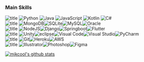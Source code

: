 

### Main Skills
<img alt="title" src="https://img.shields.io/badge/⚡language-000000?style=for-the-badge"/> <img alt="Python" src="https://img.shields.io/badge/-Python-000000?logo=python&style=flat"/> <img alt="Java" src="https://img.shields.io/badge/-Java-000000?logo=Java&style=flat&logoColor=red"/> <img alt="JavaScript" src="https://img.shields.io/badge/-JavaScript-000000?logo=JavaScript&style=flat"/> <img alt="Kotlin" src="https://img.shields.io/badge/-Kotlin-000000?logo=Kotlin&style=flat"/>   <img alt="C#" src="https://img.shields.io/badge/-C%23-000000?logo=csharp&style=flat&logoColor=96B7A3"/>  
<img alt="title" src="https://img.shields.io/badge/⚡DB-000000?style=for-the-badge"/> <img alt="MongoDB" src ="https://img.shields.io/badge/-MongoDB-000000?logo=mongodb&style=flat"/><img alt="SQLite" src ="https://img.shields.io/badge/-SQLite-000000?logo=SQLite&style=flat&logoColor=548CE2"/><img alt="MySQL" src="https://img.shields.io/badge/-MySQL-000000?logo=mysql&style=flat"/><img alt="Oracle" src ="https://img.shields.io/badge/-oracle-000000?logo=oracle&style=flat&logoColor=red" />  
<img alt="title" src="https://img.shields.io/badge/⚡Framework-000000?style=for-the-badge"/> <img alt="NodeJS" src="https://img.shields.io/badge/-Node.js-000000?logo=node.js&style=flat"/><img alt="Django" src="https://img.shields.io/badge/-Django-000000?logo=django&style=flat"/><img alt="Springboot" src="https://img.shields.io/badge/-Springboot-000000?logo=springboot&style=flat"/><img alt="Flutter" src="https://img.shields.io/badge/-Fluter-000000?logo=flutter&style=flat&logoColor=15CAF4" />  
<img alt="title" src="https://img.shields.io/badge/⚡Tool-000000?style=for-the-badge"/> <img alt="Unity" src="https://img.shields.io/badge/-Unity-000000?logo=unity&style=flat"/><img alt="eclipse" src="https://img.shields.io/badge/-Eclipse-000000?logo=eclipse&style=flat&logoColor=886A08"/><img alt="Visual Code" src="https://img.shields.io/badge/-Visual%20Code-000000?logo=visualstudiocode&style=flat&logoColor=blue"/><img alt="Visual Studio" src="https://img.shields.io/badge/-Visual%20Studio-000000?logo=visualstudio&style=flat&logoColor=8E3FFE"/><img alt="PyCharm" src="https://img.shields.io/badge/-Pycharm-000000?logo=pycharm&style=flat&logoColor=67E290"/>  
<img alt="title" src="https://img.shields.io/badge/⚡VC/Platform-000000?style=for-the-badge"/> <img alt="Git" src="https://img.shields.io/badge/-Git-000000?logo=git&style=flat"/><img alt="Heroku" src="https://img.shields.io/badge/-Heroku-000000?logo=heroku&style=flat&logoColor=7826FC"/><img alt="AWS" src="https://img.shields.io/badge/-AWS-000000?logo=amazon&style=flat"/>  
<img alt="title" src="https://img.shields.io/badge/⚡Design-000000?style=for-the-badge"/> <img alt="Illustrator" src="https://img.shields.io/badge/-Illustrator-000000?logo=adobeillustrator&style=flat"/><img alt="Photoshop" src="https://img.shields.io/badge/-Photoshop-000000?logo=adobephotoshop&style=flat"/><img alt="Figma" src="https://img.shields.io/badge/-Figma-000000?logo=figma&style=flat"/>
  
  
[![mjkcool's github stats](https://github-readme-stats.vercel.app/api?username=mjkcool&theme=outrun&show_icons=true)](https://github.com/mjkcool/github-readme-stats)
<!--https://github.com/anuraghazra/github-readme-stats/blob/master/themes/README.md-->
<!-- [![Top Langs](https://github-readme-stats.vercel.app/api/top-langs/?username=mjkcool&layout=compact)](https://github.com/mjkcool/github-readme-stats)


<!--
### 🎧 My favorites
<a href="https://www.youtube.com/watch?v=UOxkGD8qRB4"><img src="https://user-images.githubusercontent.com/53461080/100521872-d07e2100-31e9-11eb-922e-673d5cc2325f.jpg" width="150px" target="_blank"></a> <a href="https://www.youtube.com/watch?v=RkID8_gnTxw"><img src="https://user-images.githubusercontent.com/53461080/100521834-7715f200-31e9-11eb-9772-d21c8e856065.jpg" width="150px" target="_blank"></a>

**mjkim0206/mjkim0206** is a ✨ _special_ ✨ repository because its `README.md` (this file) appears on your GitHub profile.

Here are some ideas to get you started:

- 🔭 I’m currently working on ...
- 🌱 I’m currently learning ...
- 👯 I’m looking to collaborate on ...
- 🤔 I’m looking for help with ...
- 💬 Ask me about ...
- 📫 How to reach me: ...
- 😄 Pronouns: ...
- ⚡ Fun fact: ...
-->
